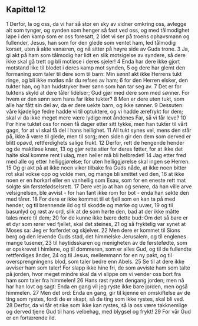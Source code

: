 ## Kapittel 12

1 Derfor, la og oss, da vi har så stor en sky av vidner omkring oss, avlegge alt som tynger, og synden som henger så fast ved oss, og med tålmodighet løpe i den kamp som er oss foresatt,
2 idet vi ser på troens ophavsmann og fullender, Jesus, han som for den glede som ventet ham, led tålmodig korset, uten å akte vanæren, og nå sitter på høyre side av Guds trone.
3 Ja, gi akt på ham som tålmodig har lidt en slik motsigelse av syndere, så dere ikke skal gå trett og bli motløse i deres sjeler!
4 Enda har dere ikke gjort motstand like til blodet i deres kamp mot synden,
5 og dere har glemt den formaning som taler til dere som til barn: Min sønn! akt ikke Herrens tukt ringe, og bli ikke motløs når du refses av ham;
6 for den Herren elsker, den tukter han, og han hudstryker hver sønn som han tar seg av.
7 Det er for tuktens skyld at dere tåler lidelser; Gud gjør med dere som med sønner. For hvem er den sønn som hans far ikke tukter?
8 Men er dere uten tukt, som alle har fått sin del av, da er dere uekte barn, og ikke sønner.
9 Dessuten: våre kjødelige fedre hadde vi til optuktere, og vi hadde ærefrykt for dem; skal vi da ikke meget mere være lydige mot åndenes Far, så vi får leve?
10 For hine tuktet oss for noen få dager etter sitt tykke, men han tukter til vårt gagn, for at vi skal få del i hans hellighet.
11 All tukt synes vel, mens den står på, ikke å være til glede, men til sorg; men siden gir den dem som derved er blitt opøvd, rettferdighets salige frukt.
12 Derfor, rett de hengende hender og de maktløse knær,
13 og gjør rette stier for deres føtter, for at ikke det halte skal komme rent i ulag, men heller må bli helbredet!
14 Jag etter fred med alle og etter helliggjørelse; for uten helliggjørelse skal ingen se Herren.
15 Og gi akt på at ikke noen viker tilbake fra Guds nåde, at ikke noen bitter rot skal vokse opp og volde men, og mange bli smittet ved den,
16 at ikke noen er en horkarl eller en vanhellig som Esau, som for en eneste rett mat solgte sin førstefødselsrett.
17 Dere vet jo at han og senere, da han ville arve velsignelsen, ble avvist - for han fant ikke rom for bot - enda han søkte den med tårer.
18 For dere er ikke kommet til et fjell som en kan ta på med hender, og til brennende ild og til skodde og mørke og uvær,
19 og til basunlyd og røst av ord, slik at de som hørte den, bad at der ikke måtte tales mere til dem;
20 for de kunne ikke bære dette bud: Om det så bare er et dyr som rører ved fjellet, skal det steines,
21 og så fryktelig var synet at Moses sa: Jeg er forferdet og skjelver.
22 Men dere er kommet til Sions berg og den levende Guds stad, det himmelske Jerusalem, og til englenes mange tusener,
23 til høytidsskaren og menigheten av de førstefødte, som er opskrevet i himlene, og til dommeren, som er alles Gud, og til de fullendte rettferdiges ånder,
24 og til Jesus, mellemmann for en ny pakt, og til oversprengningens blod, som taler bedre enn Abels.
25 Se til at dere ikke avviser ham som taler! For slapp ikke hine fri, de som avviste ham som talte på jorden, hvor meget mindre skal da vi slippe om vi vender oss bort fra ham som taler fra himmelen!
26 Hans røst rystet dengang jorden; men nå har han lovt og sagt: Enda en gang vil jeg ryste ikke bare jorden, men også himmelen.
27 Men det ord: Enda en gang, gir til kjenne en omskiftelse av de ting som rystes, fordi de er skapt, så de ting som ikke rystes, skal bli ved.
28 Derfor, da vi får et rike som ikke kan rystes, så la oss være takknemlige og derved tjene Gud til hans velbehag, med blygsel og frykt!
29 For vår Gud er en fortærende ild.
